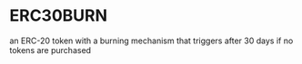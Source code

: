 # ERC30BURN
an ERC-20 token with a burning mechanism that triggers after 30 days if no tokens are purchased
